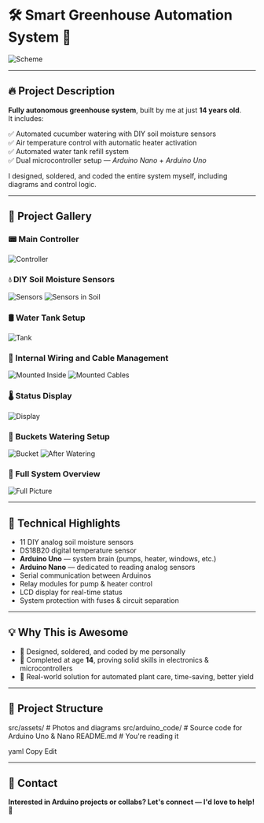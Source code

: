 # 🛠️ Smart Greenhouse Automation System 🌿

![Scheme](src/assets/scheme.jpg)

---

## 🔥 Project Description

**Fully autonomous greenhouse system**, built by me at just **14 years old**.  
It includes:

✅ Automated cucumber watering with DIY soil moisture sensors  
✅ Air temperature control with automatic heater activation  
✅ Automated water tank refill system  
✅ Dual microcontroller setup — *Arduino Nano* + *Arduino Uno*  

I designed, soldered, and coded the entire system myself, including diagrams and control logic.

---

## 📸 Project Gallery

### 📟 Main Controller
![Controller](src/assets/controller.JPG)

### 💧 DIY Soil Moisture Sensors
![Sensors](src/assets/sensors.JPG)
![Sensors in Soil](src/assets/sensorsInSoil.JPG)

### 🛢️ Water Tank Setup
![Tank](src/assets/tank.JPG)

### 🔌 Internal Wiring and Cable Management
![Mounted Inside](src/assets/mounted_inside.jpg)
![Mounted Cables](src/assets/mountedCables.jpg)

### 🌡️ Status Display
![Display](src/assets/display.jpg)

### 🌿 Buckets Watering Setup
![Bucket](src/assets/bucket.jpg)
![After Watering](src/assets/afterWatering.jpg)

### 🔧 Full System Overview
![Full Picture](src/assets/fullPicture.JPG)

---

## 🧩 Technical Highlights

- 11 DIY analog soil moisture sensors  
- DS18B20 digital temperature sensor  
- **Arduino Uno** — system brain (pumps, heater, windows, etc.)  
- **Arduino Nano** — dedicated to reading analog sensors  
- Serial communication between Arduinos  
- Relay modules for pump & heater control  
- LCD display for real-time status  
- System protection with fuses & circuit separation  

---

## 💡 Why This is Awesome

- 🧠 Designed, soldered, and coded by me personally  
- 🚀 Completed at age **14**, proving solid skills in electronics & microcontrollers  
- 🌱 Real-world solution for automated plant care, time-saving, better yield  

---

## 📂 Project Structure

src/assets/ # Photos and diagrams
src/arduino_code/ # Source code for Arduino Uno & Nano
README.md # You're reading it

yaml
Copy
Edit

---

## 🤝 Contact

**Interested in Arduino projects or collabs? Let's connect — I'd love to help! 🙌**
